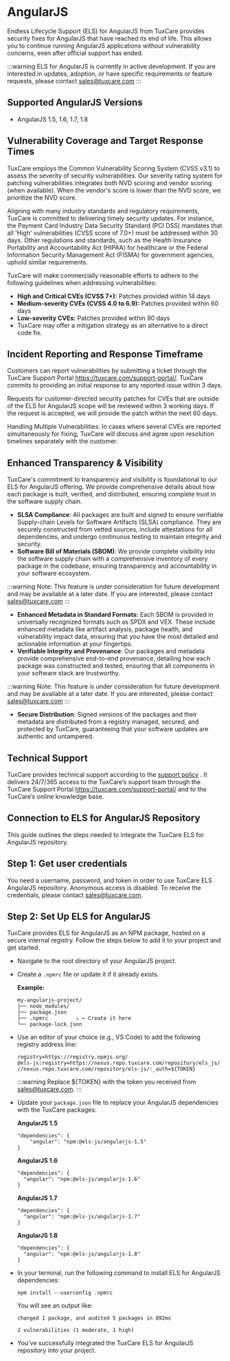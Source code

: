 # AngularJS

Endless Lifecycle Support (ELS) for AngularJS from TuxCare provides security fixes for AngularJS that have reached its end of life. This allows you to continue running AngularJS applications without vulnerability concerns, even after official support has ended.

:::warning
ELS for AngularJS is currently in active development. If you are interested in updates, adoption, or have specific requirements or feature requests, please contact [sales@tuxcare.com](mailto:sales@tuxcare.com)
:::

## Supported AngularJS Versions

* AngularJS 1.5, 1.6, 1.7, 1.8

## Vulnerability Coverage and Target Response Times

TuxCare employs the Common Vulnerability Scoring System (CVSS v3.1) to assess the severity of security vulnerabilities. Our severity rating system for patching vulnerabilities integrates both NVD scoring and vendor scoring (when available). When the vendor's score is lower than the NVD score, we prioritize the NVD score.

Aligning with many industry standards and regulatory requirements, TuxCare is committed to delivering timely security updates. For instance, the Payment Card Industry Data Security Standard (PCI DSS) mandates that all 'High' vulnerabilities (CVSS score of 7.0+) must be addressed within 30 days. Other regulations and standards, such as the Health Insurance Portability and Accountability Act (HIPAA) for healthcare or the Federal Information Security Management Act (FISMA) for government agencies, uphold similar requirements.

TuxCare will make commercially reasonable efforts to adhere to the following guidelines when addressing vulnerabilities:

* **High and Critical CVEs (CVSS 7+):** Patches provided within 14 days
* **Medium-severity CVEs (CVSS 4.0 to 6.9):** Patches provided within 60 days
* **Low-severity CVEs:** Patches provided within 90 days
* TuxCare may offer a mitigation strategy as an alternative to a direct code fix.

## Incident Reporting and Response Timeframe

Customers can report vulnerabilities by submitting a ticket through the TuxCare Support Portal <https://tuxcare.com/support-portal/>. TuxCare commits to providing an initial response to any reported issue within 3 days.

Requests for customer-directed security patches for CVEs that are outside of the ELS for AngularJS scope will be reviewed within 3 working days. If the request is accepted, we will provide the patch within the next 60 days.

Handling Multiple Vulnerabilities: In cases where several CVEs are reported simultaneously for fixing, TuxCare will discuss and agree upon resolution timelines separately with the customer.

## Enhanced Transparency & Visibility

TuxCare's commitment to transparency and visibility is foundational to our ELS for AngularJS offering. We provide comprehensive details about how each package is built, verified, and distributed, ensuring complete trust in the software supply chain.

* **SLSA Compliance**: All packages are built and signed to ensure verifiable Supply-chain Levels for Software Artifacts (SLSA) compliance. They are securely constructed from vetted sources, include attestations for all dependencies, and undergo continuous testing to maintain integrity and security.
* **Software Bill of Materials (SBOM)**: We provide complete visibility into the software supply chain with a comprehensive inventory of every package in the codebase, ensuring transparency and accountability in your software ecosystem.

:::warning
Note: This feature is under consideration for future development and may be available at a later date. If you are interested, please contact [sales@tuxcare.com](mailto:sales@tuxcare.com)
:::

* **Enhanced Metadata in Standard Formats:** Each SBOM is provided in universally recognized formats such as SPDX and VEX. These include enhanced metadata like artifact analysis, package health, and vulnerability impact data, ensuring that you have the most detailed and actionable information at your fingertips.
* **Verifiable Integrity and Provenance**: Our packages and metadata provide comprehensive end-to-end provenance, detailing how each package was constructed and tested, ensuring that all components in your software stack are trustworthy.

:::warning
Note: This feature is under consideration for future development and may be available at a later date. If you are interested, please contact [sales@tuxcare.com](mailto:sales@tuxcare.com)
:::

* **Secure Distribution**: Signed versions of the packages and their metadata are distributed from a registry managed, secured, and protected by TuxCare, guaranteeing that your software updates are authentic and untampered.

## Technical Support

TuxCare provides technical support according to the [support policy](https://tuxcare.com/TuxCare-support-policy.pdf?_gl=1*9hjdum*_up*MQ..*_ga*MTQ0MTM0NTI4OC4xNjk5Mzk2ODYy*_ga_Z539WTSZ80*MTY5OTM5Njg2MC4xLjAuMTY5OTM5Njg2MC4wLjAuMA..*_ga_1790YFKF4F*MTY5OTM5Njg2MC4xLjAuMTY5OTM5Njg2MC4wLjAuMA..*_ga_64QBSWJJGS*MTY5OTM5Njg2MC4xLjAuMTY5OTM5Njg2MC4wLjAuMA..) . It delivers 24/7/365 access to the TuxCare’s support team through the TuxCare Support Portal <https://tuxcare.com/support-portal/> and to the TuxCare’s online knowledge base.

## Connection to ELS for AngularJS Repository

This guide outlines the steps needed to integrate the TuxCare ELS for AngularJS repository.

## Step 1: Get user credentials

You need a username, password, and token in order to use TuxCare ELS AngularJS repository. Anonymous access is disabled. To receive the credentials, please contact [sales@tuxcare.com](mailto:sales@tuxcare.com).

## Step 2: Set Up ELS for AngularJS

TuxCare provides ELS for AngularJS as an NPM package, hosted on a secure internal registry. Follow the steps below to add it to your project and get started.

* Navigate to the root directory of your AngularJS project.
* Create a `.npmrc` file or update it if it already exists.

  **Example:**

  ```text
  my-angularjs-project/
  ├── node_modules/
  ├── package.json
  ├── .npmrc         ⚠️ ← Create it here
  └── package-lock.json
  ```

* Use an editor of your choice (e.g., VS Code) to add the following registry address line:

  <CodeWithCopy>

  ```text
  registry=https://registry.npmjs.org/
  @els-js:registry=https://nexus.repo.tuxcare.com/repository/els_js/
  //nexus.repo.tuxcare.com/repository/els-js/:_auth=${TOKEN}
  ```

  </CodeWithCopy>

  :::warning
  Replace ${TOKEN} with the token you received from [sales@tuxcare.com](mailto:sales@tuxcare.com).
  :::

* Update your `package.json` file to replace your AngularJS dependencies with the TuxCare packages:

  **AngularJS 1.5**

  <CodeWithCopy>

  ```text
  "dependencies": {
      "angular": "npm:@els-js/angularjs-1.5"
  }
  ```

  </CodeWithCopy>

  **AngularJS 1.6**

  <CodeWithCopy>

  ```text
  "dependencies": {
    "angular": "npm:@els-js/angularjs-1.6"
  }
  ```

  </CodeWithCopy>

  **AngularJS 1.7**

  <CodeWithCopy>

  ```text
  "dependencies": {
    "angular": "npm:@els-js/angularjs-1.7"
  }
  ```

  </CodeWithCopy>

  **AngularJS 1.8**

  <CodeWithCopy>

  ```text
  "dependencies": {
    "angular": "npm:@els-js/angularjs-1.8"
  }
  ```

  </CodeWithCopy>

* In your terminal, run the following command to install ELS for AngularJS dependencies:

  <CodeWithCopy>

  ```text
  npm install --userconfig .npmrc
  ```

  </CodeWithCopy>

  You will see an output like:

  ```text
  changed 1 package, and audited 5 packages in 892ms

  2 vulnerabilities (1 moderate, 1 high)
  ```

* You've successfully integrated the TuxCare ELS for AngularJS repository into your project.
